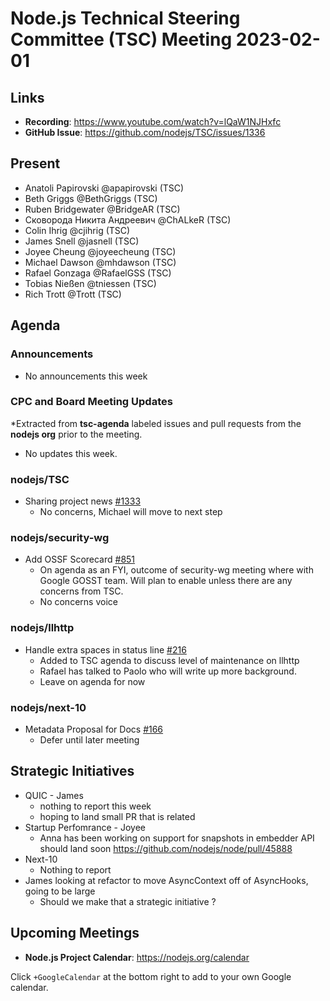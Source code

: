 # Node.js Technical Steering Committee (TSC) Meeting 2023-02-01

## Links

* **Recording**:  <https://www.youtube.com/watch?v=lQaW1NJHxfc>
* **GitHub Issue**: <https://github.com/nodejs/TSC/issues/1336>

## Present

* Anatoli Papirovski @apapirovski (TSC)
* Beth Griggs @BethGriggs (TSC)
* Ruben Bridgewater @BridgeAR (TSC)
* Сковорода Никита Андреевич @ChALkeR (TSC)
* Colin Ihrig @cjihrig (TSC)
* James Snell @jasnell (TSC)
* Joyee Cheung @joyeecheung (TSC)
* Michael Dawson @mhdawson (TSC)
* Rafael Gonzaga @RafaelGSS (TSC)
* Tobias Nießen @tniessen (TSC)
* Rich Trott @Trott (TSC)

## Agenda

### Announcements

* No announcements this week

### CPC and Board Meeting Updates

*Extracted from **tsc-agenda** labeled issues and pull requests from the **nodejs org** prior to the meeting.

* No updates this week.

### nodejs/TSC

* Sharing project news [#1333](https://github.com/nodejs/TSC/issues/1333)
  * No concerns, Michael will move to next step

### nodejs/security-wg

* Add OSSF Scorecard [#851](https://github.com/nodejs/security-wg/issues/851)
  * On agenda as an FYI, outcome of security-wg meeting where with Google GOSST team.
    Will plan to enable unless there are any concerns from TSC.
  * No concerns voice

### nodejs/llhttp

* Handle extra spaces in status line [#216](https://github.com/nodejs/llhttp/pull/216)
  * Added to TSC agenda to discuss level of maintenance on llhttp
  * Rafael has talked to Paolo who will write up more background.
  * Leave on agenda for now

### nodejs/next-10

* Metadata Proposal for Docs [#166](https://github.com/nodejs/next-10/issues/166)
  * Defer until later meeting

## Strategic Initiatives

* QUIC - James
  * nothing to report this week
  * hoping to land small PR that is related
* Startup Perfomrance - Joyee
  * Anna has been working on support for snapshots in embedder API should land soon <https://github.com/nodejs/node/pull/45888>
* Next-10
  * Nothing to report
* James looking at refactor to move AsyncContext off of AsyncHooks, going to be large
  * Should we make that a strategic initiative ?

## Upcoming Meetings

* **Node.js Project Calendar**: <https://nodejs.org/calendar>

Click `+GoogleCalendar` at the bottom right to add to your own Google calendar.
